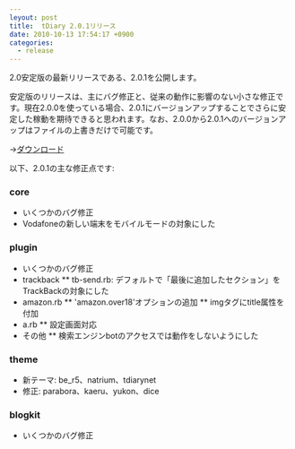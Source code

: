 ```yaml
---
leyout: post
title:  tDiary 2.0.1リリース
date: 2010-10-13 17:54:17 +0900
categories:
  - release
---
```

2.0安定版の最新リリースである、2.0.1を公開します。

安定版のリリースは、主にバグ修正と、従来の動作に影響のない小さな修正です。現在2.0.0を使っている場合、2.0.1にバージョンアップすることでさらに安定した稼動を期待できると思われます。なお、2.0.0から2.0.1へのバージョンアップはファイルの上書きだけで可能です。

→[ダウンロード](20021112)

以下、2.0.1の主な修正点です:

### core
* いくつかのバグ修正
* Vodafoneの新しい端末をモバイルモードの対象にした

### plugin
* いくつかのバグ修正
* trackback
** tb-send.rb: デフォルトで「最後に追加したセクション」をTrackBackの対象にした
* amazon.rb
** 'amazon.over18'オプションの追加
** imgタグにtitle属性を付加
* a.rb
** 設定画面対応
* その他
** 検索エンジンbotのアクセスでは動作をしないようにした

### theme
* 新テーマ: be_r5、natrium、tdiarynet
* 修正: parabora、kaeru、yukon、dice

### blogkit
* いくつかのバグ修正

